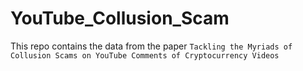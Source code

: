 # YouTube_Collusion_Scam
This repo contains the data from the paper ``Tackling the Myriads of Collusion Scams on YouTube Comments of Cryptocurrency Videos``
